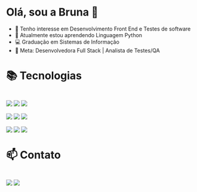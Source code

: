 
 # Olá, sou a Bruna  👋 
 
- 👀 Tenho interesse em Desenvolvimento Front End e Testes de software
- 🌱 Atualmente estou aprendendo Linguagem Python
- 💻 Graduação em Sistemas de Informação
- 💞️ Meta: Desenvolvedora Full Stack | Analista de Testes/QA

##

# 📚 Tecnologias
<div style="display: inline-block"><br/> 
  
  <img align="center" src="https://img.shields.io/badge/GitHub-100000?style=for-the-badge&logo=github&logoColor=white "/>
  <img align="center" src="https://img.shields.io/badge/GIT-E44C30?style=for-the-badge&logo=git&logoColor=white"/>
  <img align="center" src="https://img.shields.io/badge/Figma-F24E1E?style=for-the-badge&logo=figma&logoColor=white"/>
  </br></br>
  <img align="center"  src="https://camo.githubusercontent.com/10c7a8fa2cf317cc7c4af6f13efac086a9f0ea010f0dfc746c94e5cde310b339/68747470733a2f2f696d672e736869656c64732e696f2f62616467652f48544d4c352d4533344632363f7374796c653d666f722d7468652d6261646765266c6f676f3d68746d6c35266c6f676f436f6c6f723d7768697465"/>
<img align="center" src="https://camo.githubusercontent.com/001d4637c08910acf414f12a1682879a1f99867f6f9a3550f0541e7d03dd34a2/68747470733a2f2f696d672e736869656c64732e696f2f62616467652f435353332d3135373242363f7374796c653d666f722d7468652d6261646765266c6f676f3d63737333266c6f676f436f6c6f723d7768697465"/> 
<img align="center" src="https://camo.githubusercontent.com/9bbd4c2b5f7cda139d91d34caa14392df56353ca55e19b58184610aa8b123854/68747470733a2f2f696d672e736869656c64732e696f2f62616467652f4a6176615363726970742d3332333333303f7374796c653d666f722d7468652d6261646765266c6f676f3d6a617661736372697074266c6f676f436f6c6f723d463744463145"/> 
  </br></br>  
  <img align="center" src="https://img.shields.io/badge/python-3670A0?style=for-the-badge&logo=python&logoColor=ffdd54 "/>
  <img align="center" src="https://img.shields.io/badge/PowerBI-F2C811?style=for-the-badge&logo=Power%20BI&logoColor=white"/>
  <img align="center" src="https://img.shields.io/badge/Microsoft_SQL_Server-CC2927"/>   
  
  </div>  

##

# 📫 Contato 
<div style="display:inline-block"> <br>
  <img align="center" src="https://img.shields.io/badge/LinkedIn-0077B5?style=for-the-badge&logo=linkedin&logoColor=white"/>

<img align="center" src="https://img.shields.io/badge/Gmail-D14836?style=for-the-badge&logo=gmail&logoColor=white"/>

</div>




  




  



<!---
brunalourenco/brunalourenco is a ✨ special ✨ repository because its `README.md` (this file) appears on your GitHub profile.
You can click the Preview link to take a look at your changes.
--->
